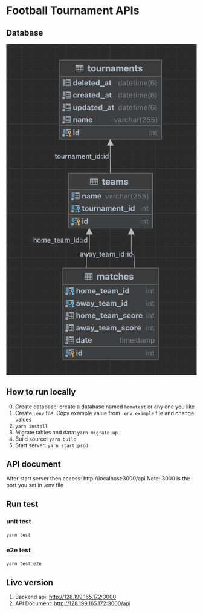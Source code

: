 # Football Tournament APIs
## Database

![alt text](database.png "Database design")

## How to run locally
0. Create database: create a database named `hometest` or any one you like
1. Create `.env` file. Copy example value from `.env.example` file and change values
2. `yarn install`
3. Migrate tables and data: `yarn migrate:up`
4. Build source: `yarn build`
5. Start server: `yarn start:prod`

## API document
After start server then access: http://localhost:3000/api
Note: 3000 is the port you set in .env file

## Run test
### unit test
`yarn test`

### e2e test
`yarn test:e2e`


## Live version
1. Backend api: http://128.199.165.172:3000
2. API Document: http://128.199.165.172:3000/api